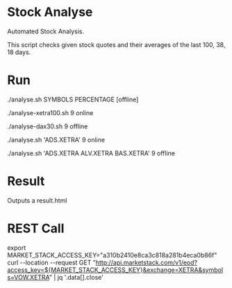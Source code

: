 # Stock Analyse
Automated Stock Analysis.

This script checks given stock quotes and their averages of the last 100, 38, 18 days.


# Run
./analyse.sh SYMBOLS PERCENTAGE [offline]

./analyse-xetra100.sh 9 online 

./analyse-dax30.sh 9 offline 

./analyse.sh 'ADS.XETRA' 9 online 

./analyse.sh 'ADS.XETRA ALV.XETRA BAS.XETRA' 9 offline


# Result

Outputs a result.html


# REST Call
export MARKET_STACK_ACCESS_KEY="a310b2410e8ca3c818a281b4eca0b86f"
curl  --location --request GET "http://api.marketstack.com/v1/eod?access_key=${MARKET_STACK_ACCESS_KEY}&exchange=XETRA&symbols=VOW.XETRA" | jq '.data[].close'
